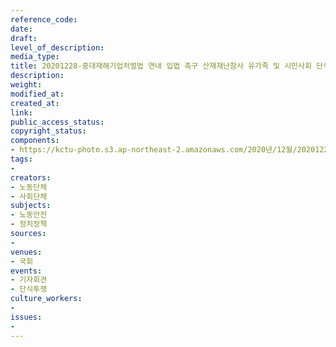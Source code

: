 ```yaml
---
reference_code: 
date: 
draft: 
level_of_description: 
media_type: 
title: 20201228-중대재해기업처벌법 연내 입법 촉구 산재재난참사 유가족 및 시민사회 단식농성돌입 기자회견
description: 
weight: 
modified_at: 
created_at: 
link: 
public_access_status: 
copyright_status: 
components:
- https://kctu-photo.s3.ap-northeast-2.amazonaws.com/2020년/12월/20201228-중대재해기업처벌법+연내+입법+촉구+산재재난참사+유가족+및+시민사회+단식농성돌입+기자회견/1280_1DX5150.jpg
tags:
- 
creators:
- 노동단체
- 사회단체
subjects:
- 노동안전
- 정치정책
sources:
- 
venues:
- 국회
events:
- 기자회견
- 단식투쟁
culture_workers:
- 
issues:
- 
---
```

